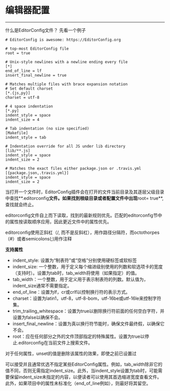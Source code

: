 # 编辑器配置
---
什么是EditorConfig文件？
先看一个例子

```
# EditorConfig is awesome: https://EditorConfig.org

# top-most EditorConfig file
root = true

# Unix-style newlines with a newline ending every file
[*]
end_of_line = lf
insert_final_newline = true

# Matches multiple files with brace expansion notation
# Set default charset
[*.{js,py}]
charset = utf-8

# 4 space indentation
[*.py]
indent_style = space
indent_size = 4

# Tab indentation (no size specified)
[Makefile]
indent_style = tab

# Indentation override for all JS under lib directory
[lib/**.js]
indent_style = space
indent_size = 2

# Matches the exact files either package.json or .travis.yml
[{package.json,.travis.yml}]
indent_style = space
indent_size = 2
```
当打开一个文件时，EditorConfig插件会在打开的文件当前目录及其逐层父级目录中查找**.editorconfig**文件。如果找到根级目录或者配置文件中出现**root= true**, 查找就会终止。

editorconfig文件自上而下读取，找到的最新规则优先。匹配的editorconfig节中的属性按读取顺序应用，因此更近文件中的属性优先。

editorconfig使用正斜杠（/, 而不是反斜杠），用作路径分隔符，而octothorpes（#）或者semicolons(;)用作注释

**支持属性**

- indent_style: 设置为“制表符”或“空格”分别使用硬标签或软标签
- indent_size: 一个整数，用于定义每个缩进级别使用的列数和软选项卡的宽度（支持时）。设置为tab时，tab_width将使用（如果指定）的值。
- tab_width：一个整数，用于定义用于表示制表符的列数。默认值为，indent_size通常不需要指定。
- end_of_line：设置为lf，cr或crlf以控制换行符的表示方式。
- charset：设置为latin1，utf-8，utf-8-bom，utf-16be或utf-16le来控制字符集。
- trim_trailing_whitespace：设置为true以删除换行符前面的任何空白字符，并设置为false以确保不会。
- insert_final_newline：设置为真以换行符节能时，确保文件最终假，以确保它不会。
- root：应在任何部分之外的文件顶部指定的特殊属性。设置为true以停止.editorconfig在当前文件上搜索文件。

对于任何属性，unset的值是删除该属性的效果，即使之前已设置过

可以接受并且通常优选不指定某些EditorConfig属性。例如，tab_width除非它的值不同，否则无需指定indent_size。此外，当indent_style设置为tab时，可能需要保留indent_size未指定的内容，以便读者可以使用其首选缩进宽度查看文件。此外，如果项目中的属性未标准化（end_of_line例如），则最好将其留空。

